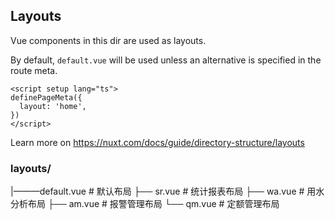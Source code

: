 ## Layouts

Vue components in this dir are used as layouts.

By default, `default.vue` will be used unless an alternative is specified in the route meta.

```vue
<script setup lang="ts">
definePageMeta({
  layout: 'home',
})
</script>
```

Learn more on https://nuxt.com/docs/guide/directory-structure/layouts


### layouts/
|———default.vue # 默认布局
├── sr.vue # 统计报表布局
├── wa.vue # 用水分析布局
├── am.vue # 报警管理布局
└── qm.vue # 定额管理布局

